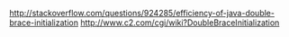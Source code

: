 http://stackoverflow.com/questions/924285/efficiency-of-java-double-brace-initialization
http://www.c2.com/cgi/wiki?DoubleBraceInitialization
